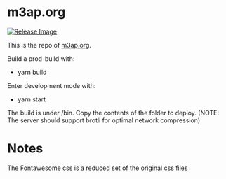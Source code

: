 # m3ap.org
[![Release Image](https://github.com/M3AP/m3ap.org/actions/workflows/publish.yml/badge.svg)](https://github.com/M3AP/m3ap.org/actions/workflows/publish.yml)

This is the repo of [m3ap.org](https://m3ap.org). 

Build a prod-build with:

- yarn build

Enter development mode with:

- yarn start

The build is under /bin. Copy the contents of the folder to deploy.
(NOTE: The server should support brotli for optimal network compression)

# Notes

The Fontawesome css is a reduced set of the original css files
